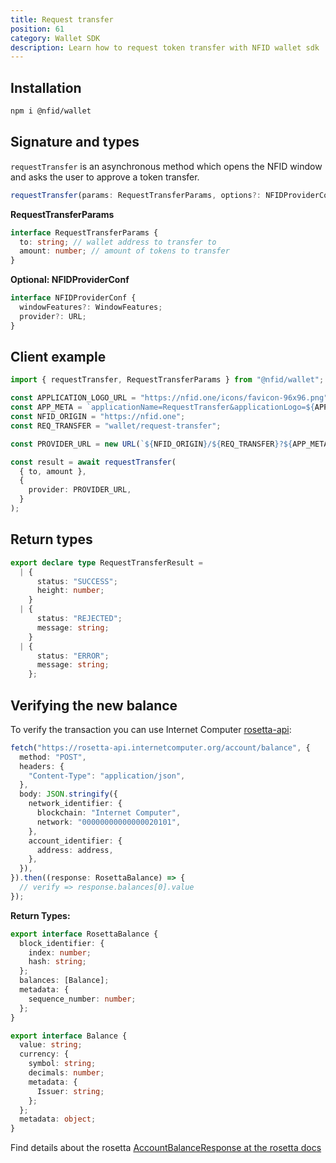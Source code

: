 ```yaml
---
title: Request transfer
position: 61
category: Wallet SDK
description: Learn how to request token transfer with NFID wallet sdk
---
```


## Installation

```sh
npm i @nfid/wallet
```

## Signature and types

`requestTransfer` is an asynchronous method which opens the NFID window and asks the user to approve a token transfer.

```typescript
requestTransfer(params: RequestTransferParams, options?: NFIDProviderConf): Promise<RequestTransferResult>
```

**RequestTransferParams**

```typescript
interface RequestTransferParams {
  to: string; // wallet address to transfer to
  amount: number; // amount of tokens to transfer
}
```

**Optional: NFIDProviderConf**

```typescript
interface NFIDProviderConf {
  windowFeatures?: WindowFeatures;
  provider?: URL;
}
```

## Client example

```typescript
import { requestTransfer, RequestTransferParams } from "@nfid/wallet";

const APPLICATION_LOGO_URL = "https://nfid.one/icons/favicon-96x96.png";
const APP_META = `applicationName=RequestTransfer&applicationLogo=${APPLICATION_LOGO_URL}`;
const NFID_ORIGIN = "https://nfid.one";
const REQ_TRANSFER = "wallet/request-transfer";

const PROVIDER_URL = new URL(`${NFID_ORIGIN}/${REQ_TRANSFER}?${APP_META}`);

const result = await requestTransfer(
  { to, amount },
  {
    provider: PROVIDER_URL,
  }
);
```

## Return types

```typescript
export declare type RequestTransferResult =
  | {
      status: "SUCCESS";
      height: number;
    }
  | {
      status: "REJECTED";
      message: string;
    }
  | {
      status: "ERROR";
      message: string;
    };
```

## Verifying the new balance

To verify the transaction you can use Internet Computer [rosetta-api](https://internetcomputer.org/docs/current/developer-docs/integrations/rosetta/):

```typescript
fetch("https://rosetta-api.internetcomputer.org/account/balance", {
  method: "POST",
  headers: {
    "Content-Type": "application/json",
  },
  body: JSON.stringify({
    network_identifier: {
      blockchain: "Internet Computer",
      network: "00000000000000020101",
    },
    account_identifier: {
      address: address,
    },
  }),
}).then((response: RosettaBalance) => {
  // verify => response.balances[0].value
});
```

**Return Types:**

```typescript
export interface RosettaBalance {
  block_identifier: {
    index: number;
    hash: string;
  };
  balances: [Balance];
  metadata: {
    sequence_number: number;
  };
}

export interface Balance {
  value: string;
  currency: {
    symbol: string;
    decimals: number;
    metadata: {
      Issuer: string;
    };
  };
  metadata: object;
}
```

Find details about the rosetta [AccountBalanceResponse at the rosetta docs](https://www.rosetta-api.org/docs/models/AccountBalanceResponse.html)
